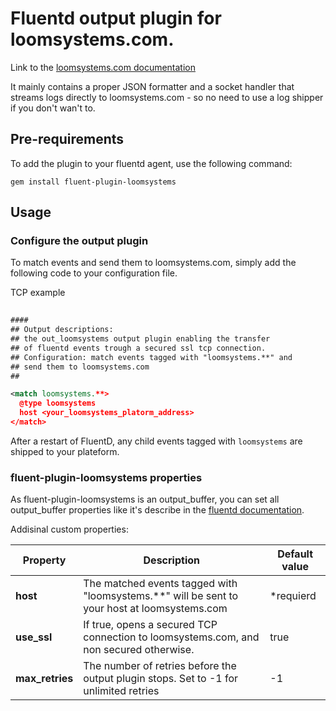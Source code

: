 # Fluentd output plugin for loomsystems.com.
Link to the [loomsystems.com documentation](http://support.loomsystems.com/sources/connect-existing-log-management-tools/fluentd)


It mainly contains a proper JSON formatter and a socket handler that
streams logs directly to loomsystems.com - so no need to use a log shipper
if you don't wan't to.

## Pre-requirements

To add the plugin to your fluentd agent, use the following command:

    gem install fluent-plugin-loomsystems

## Usage
### Configure the output plugin

To match events and send them to loomsystems.com, simply add the following code to your configuration file.

TCP example
```xml
 
####
## Output descriptions:
## the out_loomsystems output plugin enabling the transfer
## of fluentd events trough a secured ssl tcp connection.
## Configuration: match events tagged with "loomsystems.**" and
## send them to loomsystems.com
##

<match loomsystems.**>
  @type loomsystems
  host <your_loomsystems_platorm_address>
</match>

```

After a restart of FluentD, any child events tagged with `loomsystems` are shipped to your plateform.

### fluent-plugin-loomsystems properties

As fluent-plugin-loomsystems is an output_buffer, you can set all output_buffer properties like it's describe in the [fluentd documentation](http://docs.fluentd.org/articles/output-plugin-overview#buffered-output-parameters "documentation").

Addisinal custom properties:

|  Property   |  Description                                                                             | Default value |
|-------------|------------------------------------------------------------------------------------------|---------------|
| **host**| The matched events tagged with "loomsystems.**" will be sent to your host at loomsystems.com |   *requierd   |
| **use_ssl** | If true, opens a secured TCP connection to loomsystems.com, and non secured otherwise.   |      true     |
|**max_retries**| The number of retries before the output plugin stops. Set to -1 for unlimited retries  |       -1      |
